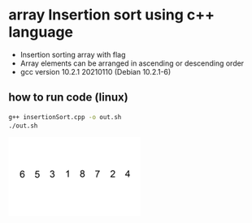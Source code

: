 # array Insertion sort using c++ language

* Insertion sorting array with flag
* Array elements can be arranged in ascending or descending order
* gcc version 10.2.1 20210110 (Debian 10.2.1-6)

## how to run code (linux)

```bash
g++ insertionSort.cpp -o out.sh
./out.sh
```

![insertion sort/bubbleSort.gif](https://github.com/ahmadner/array-sort-methods/blob/a4af9a35f5300b99e0c415e479f8b9dda68c836c/Insertion%20sort/img/insertionSortGif.gif)
